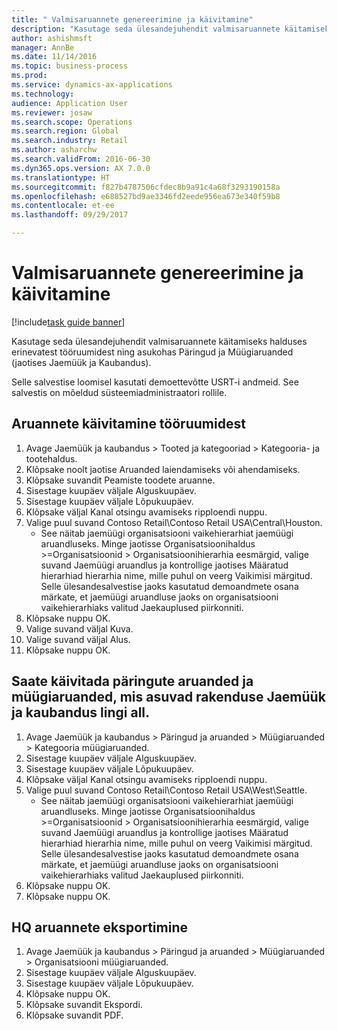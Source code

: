 ```yaml
--- 
title: " Valmisaruannete genereerimine ja käivitamine"
description: "Kasutage seda ülesandejuhendit valmisaruannete käitamiseks halduses erinevatest tööruumidest ning asukohas Päringud ja Müügiaruanded (jaotises Jaemüük ja Kaubandus)."
author: ashishmsft
manager: AnnBe
ms.date: 11/14/2016
ms.topic: business-process
ms.prod: 
ms.service: dynamics-ax-applications
ms.technology: 
audience: Application User
ms.reviewer: josaw
ms.search.scope: Operations
ms.search.region: Global
ms.search.industry: Retail
ms.author: asharchw
ms.search.validFrom: 2016-06-30
ms.dyn365.ops.version: AX 7.0.0
ms.translationtype: HT
ms.sourcegitcommit: f827b4787506cfdec8b9a91c4a68f3293190158a
ms.openlocfilehash: e688527bd9ae3346fd2eede956ea673e340f59b8
ms.contentlocale: et-ee
ms.lasthandoff: 09/29/2017

---
```

# <a name="generate-and-run-out-of-box-reports"></a> Valmisaruannete genereerimine ja käivitamine

[!include[task guide banner](../includes/task-guide-banner.md)]

Kasutage seda ülesandejuhendit valmisaruannete käitamiseks halduses erinevatest tööruumidest ning asukohas Päringud ja Müügiaruanded (jaotises Jaemüük ja Kaubandus).



Selle salvestise loomisel kasutati demoettevõtte USRT-i andmeid. See salvestis on mõeldud süsteemiadministraatori rollile.


## <a name="launch-reports-from-workspaces"></a>Aruannete käivitamine tööruumidest
1. Avage Jaemüük ja kaubandus > Tooted ja kategooriad > Kategooria- ja tootehaldus.
2. Klõpsake noolt jaotise Aruanded laiendamiseks või ahendamiseks.
3. Klõpsake suvandit Peamiste toodete aruanne.
4. Sisestage kuupäev väljale Alguskuupäev.
5. Sisestage kuupäev väljale Lõpukuupäev.
6. Klõpsake väljal Kanal otsingu avamiseks ripploendi nuppu.
7. Valige puul suvand Contoso Retail\Contoso Retail USA\Central\Houston.
    * See näitab jaemüügi organisatsiooni vaikehierarhiat jaemüügi aruandluseks.   Minge jaotisse Organisatsioonihaldus >Organisatsioonid > Organisatsioonihierarhia eesmärgid, valige suvand Jaemüügi aruandlus ja kontrollige jaotises Määratud hierarhiad hierarhia nime, mille puhul on veerg Vaikimisi märgitud.      Selle ülesandesalvestise jaoks kasutatud demoandmete osana märkate, et jaemüügi aruandluse jaoks on organisatsiooni vaikehierarhiaks valitud Jaekauplused piirkonniti.     
8. Klõpsake nuppu OK.
9. Valige suvand väljal Kuva.
10. Valige suvand väljal Alus.
11. Klõpsake nuppu OK.

## <a name="launch-reports-from-the-inquiries-and-sales-reports-located-under-retail--commerce-app-link"></a>Saate käivitada päringute aruanded ja müügiaruanded, mis asuvad rakenduse Jaemüük ja kaubandus lingi all.
1. Avage Jaemüük ja kaubandus > Päringud ja aruanded > Müügiaruanded > Kategooria müügiaruanded.
2. Sisestage kuupäev väljale Alguskuupäev.
3. Sisestage kuupäev väljale Lõpukuupäev.
4. Klõpsake väljal Kanal otsingu avamiseks ripploendi nuppu.
5. Valige puul suvand Contoso Retail\Contoso Retail USA\West\Seattle.
    * See näitab jaemüügi organisatsiooni vaikehierarhiat jaemüügi aruandluseks.   Minge jaotisse Organisatsioonihaldus >Organisatsioonid > Organisatsioonihierarhia eesmärgid, valige suvand Jaemüügi aruandlus ja kontrollige jaotises Määratud hierarhiad hierarhia nime, mille puhul on veerg Vaikimisi märgitud.      Selle ülesandesalvestise jaoks kasutatud demoandmete osana märkate, et jaemüügi aruandluse jaoks on organisatsiooni vaikehierarhiaks valitud Jaekauplused piirkonniti.     
6. Klõpsake nuppu OK.
7. Klõpsake nuppu OK.

## <a name="export-an-hq-reports"></a>HQ aruannete eksportimine
1. Avage Jaemüük ja kaubandus > Päringud ja aruanded > Müügiaruanded > Organisatsiooni müügiaruanded.
2. Sisestage kuupäev väljale Alguskuupäev.
3. Sisestage kuupäev väljale Lõpukuupäev.
4. Klõpsake nuppu OK.
5. Klõpsake suvandit Ekspordi.
6. Klõpsake suvandit PDF.


